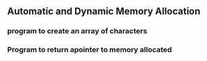 ## Automatic and Dynamic Memory Allocation
### program to create an array of characters
### Program to return apointer to memory allocated
